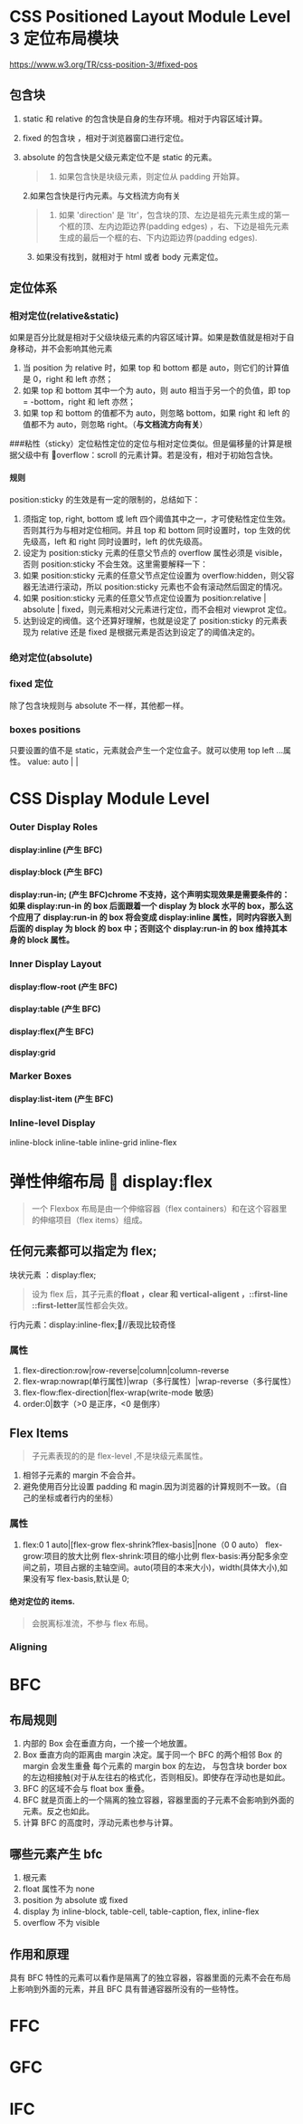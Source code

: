 # CSS Positioned Layout Module Level 3 定位布局模块

https://www.w3.org/TR/css-position-3/#fixed-pos

## 包含块

1.  static 和 relative 的包含快是自身的生存环境。相对于内容区域计算。
2.  fixed 的包含块 ，相对于浏览器窗口进行定位。
3.  absolute 的包含快是父级元素定位不是 static 的元素。

    > 1.  如果包含快是块级元素，则定位从 padding 开始算。

    2.如果包含快是行内元素。与文档流方向有关

    > 1.  如果 'direction' 是 'ltr'，包含块的顶、左边是祖先元素生成的第一个框的顶、左内边距边界(padding edges) ，右、下边是祖先元素生成的最后一个框的右、下内边距边界(padding edges).

    3.  如果没有找到，就相对于 html 或者 body 元素定位。

## 定位体系

### 相对定位(relative&static)

如果是百分比就是相对于父级块级元素的内容区域计算。如果是数值就是相对于自身移动，并不会影响其他元素

1.  当 position 为 relative 时，如果 top 和 bottom 都是 auto，则它们的计算值是 0，right 和 left 亦然；
2.  如果 top 和 bottom 其中一个为 auto，则 auto 相当于另一个的负值，即 top = -bottom，right 和 left 亦然；
3.  如果 top 和 bottom 的值都不为 auto，则忽略 bottom，如果 right 和 left 的值都不为 auto，则忽略 right。（**与文档流方向有关**）

###粘性（sticky）定位粘性定位的定位与相对定位类似。但是偏移量的计算是根据父级中有 overflow：scroll 的元素计算。若是没有，相对于初始包含快。

#### 规则

position:sticky 的生效是有一定的限制的，总结如下：

1.  须指定 top, right, bottom 或 left 四个阈值其中之一，才可使粘性定位生效。否则其行为与相对定位相同。并且 top 和 bottom 同时设置时，top 生效的优先级高，left 和 right 同时设置时，left 的优先级高。
2.  设定为 position:sticky 元素的任意父节点的 overflow 属性必须是 visible，否则 position:sticky 不会生效。这里需要解释一下：
3.  如果 position:sticky 元素的任意父节点定位设置为 overflow:hidden，则父容器无法进行滚动，所以 position:sticky 元素也不会有滚动然后固定的情况。
4.  如果 position:sticky 元素的任意父节点定位设置为 position:relative | absolute | fixed，则元素相对父元素进行定位，而不会相对 viewprot 定位。
5.  达到设定的阀值。这个还算好理解，也就是设定了 position:sticky 的元素表现为 relative 还是 fixed 是根据元素是否达到设定了的阈值决定的。

### 绝对定位(absolute)

### fixed 定位

除了包含块规则与 absolute 不一样，其他都一样。

### boxes positions

只要设置的值不是 static，元素就会产生一个定位盒子。就可以使用 top left ...属性。
value: auto | <length> | <percentage>

# CSS Display Module Level

### Outer Display Roles

#### display:inline (产生 BFC)

#### display:block (产生 BFC)

#### display:run-in; (产生 BFC)chrome 不支持，这个声明实现效果是需要条件的：如果 display:run-in 的 box 后面跟着一个 display 为 block 水平的 box，那么这个应用了 display:run-in 的 box 将会变成 display:inline 属性，同时内容嵌入到后面的 display 为 block 的 box 中；否则这个 display:run-in 的 box 维持其本身的 block 属性。

### Inner Display Layout

#### display:flow-root (产生 BFC)

#### display:table (产生 BFC)

#### display:flex(产生 BFC)

#### display:grid

### Marker Boxes

#### display:list-item (产生 BFC)

### Inline-level Display

inline-block inline-table inline-grid inline-flex

# 弹性伸缩布局  display:flex

> 一个 Flexbox 布局是由一个伸缩容器（flex containers）和在这个容器里的伸缩项目（flex items）组成。

## 任何元素都可以指定为 flex;

块状元素 ：display:flex;

> 设为 flex 后，其子元素的**float ，clear 和 vertical-aligent ，::first-line ::first-letter**属性都会失效。

行内元素：display:inline-flex;//表现比较奇怪

### 属性

1.  flex-direction:row|row-reverse|column|column-reverse
2.  flex-wrap:nowrap(单行属性)|wrap（多行属性）|wrap-reverse（多行属性）
3.  flex-flow:flex-direction|flex-wrap(write-mode 敏感)
4.  order:0|数字（>0 是正序，<0 是倒序）

## Flex Items

> 子元素表现的的是 flex-level ,不是块级元素属性。

1.  相邻子元素的 margin 不会合并。
2.  避免使用百分比设置 padding 和 magin.因为浏览器的计算规则不一致。（自己的坐标或者行内的坐标）

### 属性

1.  flex:0 1 auto|[flex-grow flex-shrink?flex-basis]|none（0 0 auto）
    flex-grow:项目的放大比例
    flex-shrink:项目的缩小比例
    flex-basis:再分配多余空间之前，项目占据的主轴空间。auto(项目的本来大小)，width(具体大小),如果没有写 flex-basis,默认是 0;

#### 绝对定位的 items.

> 会脱离标准流，不参与 flex 布局。

### Aligning

# BFC

## 布局规则

1.  内部的 Box 会在垂直方向，一个接一个地放置。
2.  Box 垂直方向的距离由 margin 决定。属于同一个 BFC 的两个相邻 Box 的 margin 会发生重叠 每个元素的 margin box 的左边， 与包含块 border box 的左边相接触(对于从左往右的格式化，否则相反)。即使存在浮动也是如此。
3.  BFC 的区域不会与 float box 重叠。
4.  BFC 就是页面上的一个隔离的独立容器，容器里面的子元素不会影响到外面的元素。反之也如此。
5.  计算 BFC 的高度时，浮动元素也参与计算。

## 哪些元素产生 bfc

1.  根元素
2.  float 属性不为 none
3.  position 为 absolute 或 fixed
4.  display 为 inline-block, table-cell, table-caption, flex, inline-flex
5.  overflow 不为 visible

## 作用和原理

具有 BFC 特性的元素可以看作是隔离了的独立容器，容器里面的元素不会在布局上影响到外面的元素，并且 BFC 具有普通容器所没有的一些特性。

# FFC

# GFC

# IFC

